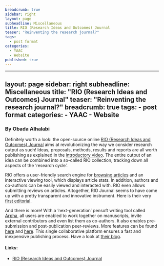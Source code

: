 ```yaml
---
breadcrumb: true
sidebar: right
layout: page
subheadline: Miscellaneous
title: RIO (Research Ideas and Outcomes) Journal
teaser: "Reinventing the research journal?"
tags: 
  - post format
categories: 
  - YAAC
  - Website
published: true
---
```


---
layout: page
sidebar: right
subheadline: Miscellaneous
title:  "RIO (Research Ideas and Outcomes) Journal"
teaser: "Reinventing the research journal?"
breadcrumb: true
tags:
    - post format
categories:
    - YAAC
    - Website
---

### By Obada Alhalabi

Definitely worth a look: the open-source online <a href="http://riojournal.com/" target="_blank">RIO (Research Ideas and Outcomes) Journal</a> aims at revolutionizing the way we consider research output as such! Ideas, proposals, methods, results and reports are all worth publishing as explained in the <a href="http://blog.riojournal.com/2015/08/31/23/" target="_blank">introductory video</a>. The entire output of an idea can be combined into a so-called RIO collection, tracking down all aspects of the ‘research cycle’. 

RIO offers a user-friendly search engine for <a href="http://riojournal.com/browse_articles" target="_blank">browsing articles</a> and an interactive viewing tool, which displays article stats. In addition, authors and co-authors can be easily viewed and interacted with. RIO even allows submitting reviews on articles. Altogether, RIO Journal seems to have come up with a pretty transparent and innovative instrument. Here is their very <a href="http://riojournal.com/articles.php?id=7547&display_type=list&element_type=8" target="_blank">first editorial</a>.

And there is more! With a ‘next-generation’ pensoft writing tool called <a href="http://arpha.pensoft.net" target="_blank">Arpha</a>, all users are enabled to work together on manuscripts, invite external contributors and even list them as co-authors. It also enables pre-submission and post-publication peer-reviews. More features can be found <a href="http://blog.riojournal.com/2015/10/22/part-1-the-arpha-writing-tool-adding-value-to-rio/" target="_blank">here</a> and <a href="http://blog.riojournal.com/2015/09/17/peer-review-at-rio-part-1/" target="_blank">here</a>. This single collaborative platform ensures a fast and inexpensive publishing process. Have a look at <a href="http://blog.riojournal.com" target="_blank">their blog</a>.


#### Links: 
- <a href="http://riojournal.com/" target="_blank">RIO (Research Ideas and Outcomes) Journal</a>

